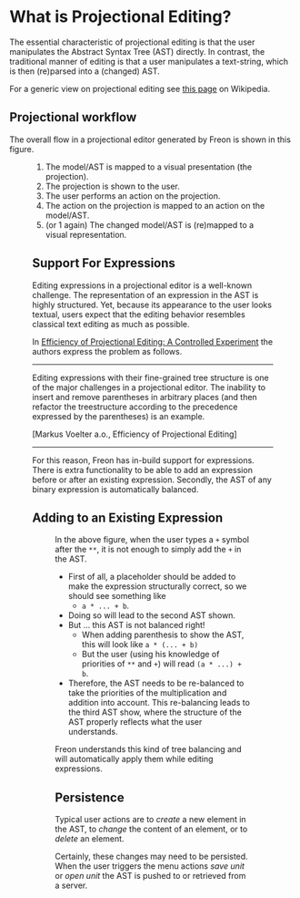 <script>
    import Figure from "$lib/figures/Figure.svelte";
</script>

# What is Projectional Editing?

The essential characteristic of projectional editing is that the user manipulates
the Abstract Syntax Tree (AST) directly. In contrast, the traditional manner of editing is that
a user manipulates a text-string, which is then (re)parsed into a (changed) AST.

For a generic view on projectional editing
see <a href="https://en.wikipedia.org/wiki/Structure*editor" target="_blank">this page</a> on Wikipedia.

## Projectional workflow

The overall flow in a projectional editor generated by Freon is shown in this figure.

<Figure 
imageName={'background/projection-overview.png'} 
caption={'General flow of projectional editing'}
figureNumber={1}
/>

1. The model/AST is mapped to a visual presentation (the projection).
2. The projection is shown to the user.
3. The user performs an action on the projection.
4. The action on the projection is mapped to an action on the model/AST.
5. (or 1 again) The changed model/AST is (re)mapped to a visual representation.

## Support For Expressions

Editing expressions in a projectional editor is a well-known challenge. The representation of an expression
in the AST is highly structured. Yet, because its appearance to the user looks textual, users expect that
the editing behavior resembles classical text editing as much as possible.

In <a href="https://www.voelter.de/data/pub/fse2016-projEditing.pdf" target="_blank">Efficiency
of Projectional Editing: A Controlled Experiment</a> the authors express the problem as follows.

---

Editing expressions with their fine-grained tree structure is one of the major challenges in a
projectional editor. The inability to insert and remove parentheses in arbitrary places (and
then refactor the treestructure according to the precedence expressed by the parentheses) is an
example.

[Markus Voelter a.o., Efficiency of Projectional Editing]

---

For this reason, Freon has in-build support for expressions. There is extra functionality to
be able to add an expression before or after an existing expression. Secondly, the AST of any binary
expression is automatically balanced.

## Adding to an Existing Expression

<Figure 
imageName={'background/expressions-problem.png'} 
caption={'Editing expressions'}
figureNumber={2}
/>

In the above figure, when the user types a `+` symbol after the `**`, it is not enough
to simply add the `+` in the AST.

- First of all, a placeholder should be added to make the expression structurally correct,
  so we should see something like
  - `a * ... + b`.
- Doing so will lead to the second AST shown.
- But ... this AST is not balanced right!
  - When adding parenthesis to show the AST, this will look like `a * (... + b)`
  - But the user (using his knowledge of priorities of `**` and `+`) will read `(a * ...) + b`.
- Therefore, the AST needs to be re-balanced to take the priorities of the multiplication and addition into account.
  This re-balancing leads to the third AST show, where the structure of the AST
  properly reflects what the user understands.

Freon understands this kind of tree balancing and will automatically apply them while editing expressions.

## Persistence

Typical user actions are to _create_ a new element in the AST, to _change_ the content of an element,
or to _delete_ an element.

Certainly, these changes may need to be persisted. When the user triggers
the menu actions _save unit_ or _open unit_ the AST is pushed to or retrieved from a server.

<Figure 
imageName={'background/projection-overview.png'} 
caption={'General flow of projectional editing'}
figureNumber={3}
/>
